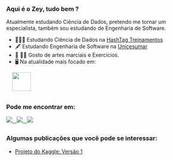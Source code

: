 ### Aqui é o Zey, tudo bem ? <br>
Atualmente estudando Ciência de Dados, pretendo me tornar um especialista, também sou estudando de Engenharia de Software. <br>

- 👨🏽‍🎓 Estudando Ciência de Dados na <a href='https://www.hashtagtreinamentos.com/'>HashTag Treinamentos</a>
- 🖋️ Estudando Engenharia de Software na <a href='https://inscricoes.unicesumar.edu.br/'>Unicesumar</a>
- 🥊 🏋️‍♂️ Gosto de artes marciais e Exercícios.
- 🖥️ Na atualidade mais focado em:

<div display="inline">
&nbsp;&nbsp;&nbsp;&nbsp;<img width='50' height="50" src="https://cdn.jsdelivr.net/gh/devicons/devicon/icons/python/python-original.svg"/>
</div>

##

### Pode me encontrar em:
<a href="https://www.linkedin.com/in/zeygler-oliveira-a021a92a4/">
  <img src="https://img.shields.io/badge/linkedin-%230077B5.svg?style=for-the-badge&logo=linkedin&logoColor=white"/>&nbsp;&nbsp;
</a>
<a href="https://www.instagram.com/zeygleroliveira/">
  <img src="https://img.shields.io/badge/Instagram-%23E4405F.svg?style=for-the-badge&logo=Instagram&logoColor=white"/>&nbsp;&nbsp;
</a>
<a href="https://medium.com/@zeyglerdasilva">
  <img src="https://img.shields.io/badge/Medium-12100E?style=for-the-badge&logo=medium&logoColor=white"/>
</a>

##

### Algumas publicações que você pode se interessar:
- <a href="https://github.com/ZeyOliveira/HousePrices/tree/main">Projeto do Kaggle: Versão 1</a>
  
